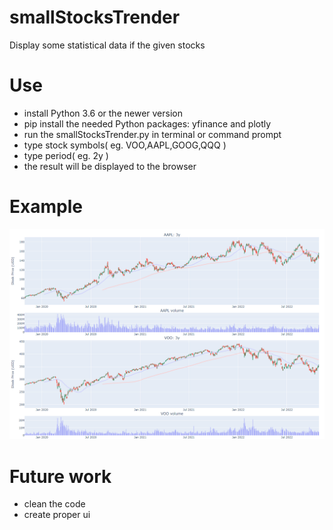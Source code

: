 # smallStocksTrender
Display some statistical data if the given stocks

# Use
- install Python 3.6 or the newer version
- pip install the needed Python packages: yfinance and plotly
- run the smallStocksTrender.py in terminal or command prompt
- type stock symbols( eg. VOO,AAPL,GOOG,QQQ )
- type period( eg. 2y )
- the result will be displayed to the browser

# Example
![alt text](https://github.com/tzungda/smallStocksTrender/blob/main/images/example01.png)

# Future work
- clean the code
- create proper ui
